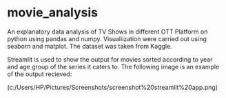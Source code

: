 # movie_analysis

An explanatory data analysis of TV Shows in different OTT Platform on python using pandas and numpy. Visualiization were carried out using seaborn and matplot. The dataset was taken from Kaggle.

Streamlit is used to show the output for movies sorted according to year and age group of the series it caters to. The following image is an example of the output recieved:

(c:/Users/HP/Pictures/Screenshots/screenshot%20streamlit%20app.png)
